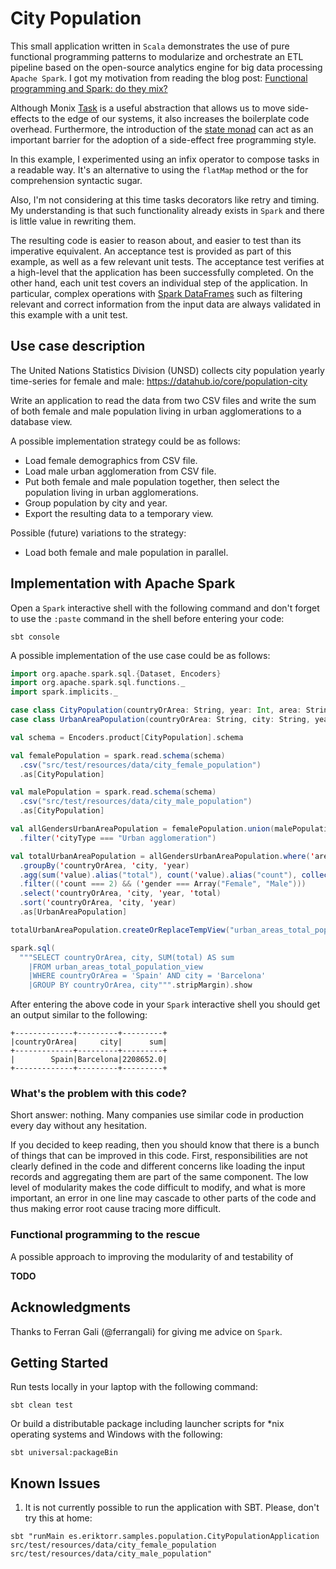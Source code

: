 # City Population

This small application written in `Scala` demonstrates the use of pure functional programming patterns to modularize and orchestrate an ETL pipeline based on the open-source analytics engine for big data processing `Apache Spark`. I got my motivation from reading the blog post: [Functional programming and Spark: do they mix?](https://iravid.com/posts/fp-and-spark.html)

Although Monix [Task](https://monix.io/api/3.1/monix/eval/Task.html) is a useful abstraction that allows us to move side-effects to the edge of our systems, it also increases the boilerplate code overhead. Furthermore, the introduction of the [state monad](https://typelevel.org/cats/datatypes/state.html) can act as an important barrier for the adoption of a side-effect free programming style.

In this example, I experimented using an infix operator to compose tasks in a readable way. It's an alternative to using the `flatMap` method or the for comprehension syntactic sugar.

Also, I'm not considering at this time tasks decorators like retry and timing. My understanding is that such functionality already exists in `Spark` and there is little value in rewriting them.

The resulting code is easier to reason about, and easier to test than its imperative equivalent. An acceptance test is provided as part of this example, as well as a few relevant unit tests. The acceptance test verifies at a high-level that the application has been successfully completed. On the other hand, each unit test covers an individual step of the application. In particular, complex operations with [Spark DataFrames](https://spark.apache.org/docs/latest/sql-programming-guide.html#datasets-and-dataframes) such as filtering relevant and correct information from the input data are always validated in this example with a unit test.

## Use case description

The United Nations Statistics Division (UNSD) collects city population yearly time-series for female and male: https://datahub.io/core/population-city

Write an application to read the data from two CSV files and write the sum of both female and male population living in urban agglomerations to a database view.

A possible implementation strategy could be as follows:

* Load female demographics from CSV file.
* Load male urban agglomeration from CSV file.
* Put both female and male population together, then select the population living in urban agglomerations.
* Group population by city and year.
* Export the resulting data to a temporary view.

Possible (future) variations to the strategy:

* Load both female and male population in parallel.

## Implementation with Apache Spark

Open a `Spark` interactive shell with the following command and don't forget to use the `:paste` command in the shell before entering your code:

```shell script
sbt console
```

A possible implementation of the use case could be as follows:

```scala
import org.apache.spark.sql.{Dataset, Encoders}
import org.apache.spark.sql.functions._
import spark.implicits._

case class CityPopulation(countryOrArea: String, year: Int, area: String, sex: String, city: String, cityType: String, recordType: String, reliability: String, sourceYear: Int, value: Double, valueFootnotes: Int)
case class UrbanAreaPopulation(countryOrArea: String, city: String, year: Int, total: Double)

val schema = Encoders.product[CityPopulation].schema

val femalePopulation = spark.read.schema(schema)
  .csv("src/test/resources/data/city_female_population")
  .as[CityPopulation]

val malePopulation = spark.read.schema(schema)
  .csv("src/test/resources/data/city_male_population")
  .as[CityPopulation]

val allGendersUrbanAreaPopulation = femalePopulation.union(malePopulation)
  .filter('cityType === "Urban agglomeration")

val totalUrbanAreaPopulation = allGendersUrbanAreaPopulation.where('area === "Total")
  .groupBy('countryOrArea, 'city, 'year)
  .agg(sum('value).alias("total"), count('value).alias("count"), collect_list('sex).alias("gender"))
  .filter(('count === 2) && ('gender === Array("Female", "Male")))
  .select('countryOrArea, 'city, 'year, 'total)
  .sort('countryOrArea, 'city, 'year)
  .as[UrbanAreaPopulation]

totalUrbanAreaPopulation.createOrReplaceTempView("urban_areas_total_population_view")

spark.sql(
  """SELECT countryOrArea, city, SUM(total) AS sum
    |FROM urban_areas_total_population_view
    |WHERE countryOrArea = 'Spain' AND city = 'Barcelona'
    |GROUP BY countryOrArea, city""".stripMargin).show
```

After entering the above code in your `Spark` interactive shell you should get an output similar to the following:

```text
+-------------+---------+---------+
|countryOrArea|     city|      sum|
+-------------+---------+---------+
|        Spain|Barcelona|2208652.0|
+-------------+---------+---------+
```

### What's the problem with this code?

Short answer: nothing. Many companies use similar code in production every day without any hesitation.

If you decided to keep reading, then you should know that there is a bunch of things that can be improved in this code. First, responsibilities are not clearly defined in the code and different concerns like loading the input records and aggregating them are part of the same component. The low level of modularity makes the code difficult to modify, and what is more important, an error in one line may cascade to other parts of the code and thus making error root cause tracing more difficult.

### Functional programming to the rescue

A possible approach to improving the modularity of and testability of 

__TODO__

## Acknowledgments

Thanks to Ferran Gali (@ferrangali) for giving me advice on `Spark`.

## Getting Started

Run tests locally in your laptop with the following command:

```shell script
sbt clean test
```

Or build a distributable package including launcher scripts for *nix operating systems and Windows with the following:

```shell script
sbt universal:packageBin
```

## Known Issues

1. It is not currently possible to run the application with SBT. Please, don't try this at home:

```shell script
sbt "runMain es.eriktorr.samples.population.CityPopulationApplication src/test/resources/data/city_female_population src/test/resources/data/city_male_population"
```
